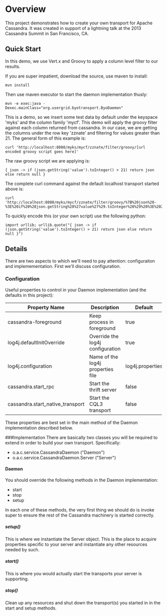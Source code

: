 # Overview
This project demonstrates how to create your own transport for Apache Cassandra. It was created in support of a lightning talk at the 2013 Cassandra Summit in San Francisco, CA. 


## Quick Start
In this demo, we use Vert.x and Groovy to apply a column level filter to our results. 

If you are super impatient, download the source, use maven to install:

    mvn install

Then use maven executor to start the daemon implementation thusly:

    mvn -e exec:java -Dexec.mainClass="org.usergrid.byotransport.ByoDaemon"

This is a demo, so we insert some test data by default under the keyspace 'myks' and the column family 'mycf'. This demo will apply the groovy filter against each column 
returned from cassandra. In our case, we are getting the columns under the row key 'zznate' and filtering for values greater than 21. The general form of this example is: 

    curl 'http://localhost:8080/myks/mycf/zznate/filter/groovy/[url encoded groovy script goes here]'

The raw groovy script we are applying is:

    { json -> if (json.getString('value').toInteger() > 21) return json else return null }

The complete curl command against the default localhost transport started above is:

    curl 'http://localhost:8080/myks/mycf/zznate/filter/groovy/%7B%20json%20-%3E%20if%20%28json.getString%28%27value%27%29.toInteger%28%29%20%3E%2021%29%20return%20json%20else%20return%20null%20%7D'

To quickly encode this (or your own script) use the following python:

    import urllib; urllib.quote("{ json -> if (json.getString('value').toInteger() > 21) return json else return null }")

## Details
There are two aspects to which we'll need to pay attention: configuraiton and implemementation. First we'll discuss configuration.

### Configuration
Useful properties to control in your Daemon implementation (and the defaults in this project):

Property Name | Description | Default
--------------|-------------|--------
cassandra-foreground | Keep process in foreground | true
log4j.defaultInitOverride | Override the log4j configuration | true
log4j.configuration | Name of the log4j properties file | log4j.properties
cassandra.start_rpc | Start the thrift server | false 
cassandra.start_native_transport | Start the CQL3 transport | false

These properties are best set in the main method of the Daemon implementation described below.

###Implementation
There are basically two classes you will be required to extend in order to build your own transport. Specifically:

- o.a.c.service.CassandraDaemon ("Daemon")
- o.a.c.service.CassandraDaemon.Server ("Server")

#### Daemon
You should override the following methods in the Daemon implementation:

- start
- stop
- setup

In each one of these methods, the very first thing we should do is invoke super to ensure the rest of the Cassandra machinery is started correctly. 

##### setup()
This is where we instantiate the Server object. This is the place to acquire properties specific to your server and instantiate any other resources needed by such. 

##### start()
This is where you would actually start the transports your server is supporting. 

##### stop()
Clean up any resources and shut down the transport(s) you started in in the start and setup methods. 

